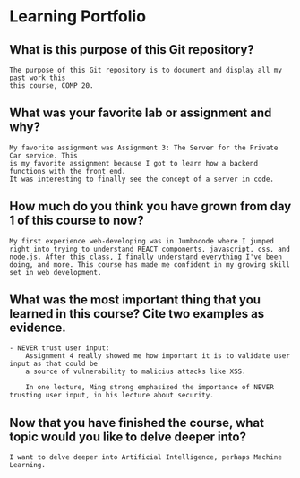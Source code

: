 # Learning Portfolio

## What is this purpose of this Git repository?

	The purpose of this Git repository is to document and display all my past work this
	this course, COMP 20. 

## What was your favorite lab or assignment and why?

	My favorite assignment was Assignment 3: The Server for the Private Car service. This 
	is my favorite assignment because I got to learn how a backend functions with the front end. 
	It was interesting to finally see the concept of a server in code. 

## How much do you think you have grown from day 1 of this course to now?

	My first experience web-developing was in Jumbocode where I jumped right into trying to understand REACT components, javascript, css, and node.js. After this class, I finally understand everything I've been doing, and more. This course has made me confident in my growing skill set in web development. 

## What was the most important thing that you learned in this course? Cite two examples as evidence.

	- NEVER trust user input:
		Assignment 4 really showed me how important it is to validate user input as that could be
		a source of vulnerability to malicius attacks like XSS. 

		In one lecture, Ming strong emphasized the importance of NEVER trusting user input, in his lecture about security. 



## Now that you have finished the course, what topic would you like to delve deeper into?
	
	I want to delve deeper into Artificial Intelligence, perhaps Machine Learning. 
